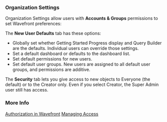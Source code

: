 ### Organization Settings

Organization Settings allow users with **Accounts & Groups** permissions to set Wavefront preferences:

The **New User Defaults** tab has these options:
* Globally set whether Getting Started Progress display and Query Builder are the defaults. Individual users can override those settings.
* Set a default dashboard or defaults to the dashboard list.
* Set default permissions for new users.
* Set default user groups. New users are assigned to all default user groups, and permissions are additive.

The **Security** tab lets you give access to new objects to Everyone (the default) or to the Creator only. Even if you select Creator, the Super Admin user still has access.

### More Info

[Authorization in Wavefront](https://docs.wavefront.com/authorization.html)
[Managing Access](https://docs.wavefront.com/access.html)
